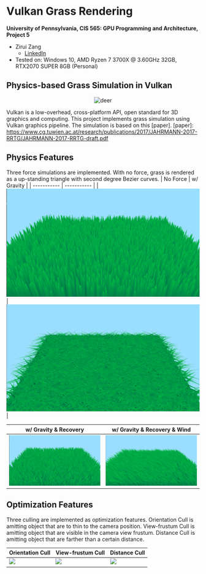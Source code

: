 Vulkan Grass Rendering
==================================

**University of Pennsylvania, CIS 565: GPU Programming and Architecture, Project 5**

* Zirui Zang
  * [LinkedIn](https://www.linkedin.com/in/zirui-zang/)
* Tested on: Windows 10, AMD Ryzen 7 3700X @ 3.60GHz 32GB, RTX2070 SUPER 8GB (Personal)

## Physics-based Grass Simulation in Vulkan
<p align="center">
<img src="img/no_cull.gif"
     alt="deer"
     width="600"/>
</p>

Vulkan is a low-overhead, cross-platform API, open standard for 3D graphics and computing.
This project implements grass simulation using Vulkan graphics pipeline. 
The simulation is based on this [paper].
[paper]: https://www.cg.tuwien.ac.at/research/publications/2017/JAHRMANN-2017-RRTG/JAHRMANN-2017-RRTG-draft.pdf

## Physics Features

Three force simulations are implemented. With no force, grass is rendered as a up-standing triangle with second degree Bezier curves.
| No Force | w/ Gravity | 
| ----------- | ----------- | 
| ![](img/no_force.png) | ![](img/g_.png) |

| w/ Gravity & Recovery | w/ Gravity & Recovery & Wind |
| ----------- | ----------- | 
| ![](img/gr_.png) | ![](img/grw_.png) |

## Optimization Features

Three culling are implemented as optimization features.
Orientation Cull is amitting object that are to thin to the camera position.
View-frustum Cull is amitting object that are visible in the camera view frustum.
Distance Cull is amitting object that are farther than a certain distance.

| Orientation Cull | View-frustum Cull | Distance Cull |
| ----------- | ----------- | ----------- |
| ![](img/cull1.gif) | ![](img/cull2.gif) | ![](img/cull3.gif) |

